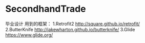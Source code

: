 # SecondhandTrade
毕业设计
用到的框架：
1.Retrofit2 http://square.github.io/retrofit/
2.ButterKnife http://jakewharton.github.io/butterknife/
3.Glide https://www.glide.org/
